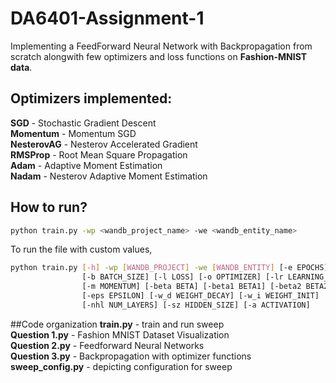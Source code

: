 # DA6401-Assignment-1
Implementing a FeedForward Neural Network with Backpropagation from scratch alongwith few optimizers and loss functions on **Fashion-MNIST data**.

## Optimizers implemented: <br>
**SGD** - Stochastic Gradient Descent <br>
**Momentum** - Momentum SGD <br>
**NesterovAG** - Nesterov Accelerated Gradient <br>
**RMSProp** - Root Mean Square Propagation<br>
**Adam** - Adaptive Moment Estimation<br>
**Nadam** - Nesterov Adaptive Moment Estimation<br>

## How to run? <br>
``` bash
python train.py -wp <wandb_project_name> -we <wandb_entity_name> 
```
To run the file with custom values,
```bash
python train.py [-h] -wp [WANDB_PROJECT] -we [WANDB_ENTITY] [-e EPOCHS]
                [-b BATCH_SIZE] [-l LOSS] [-o OPTIMIZER] [-lr LEARNING_RATE]
                [-m MOMENTUM] [-beta BETA] [-beta1 BETA1] [-beta2 BETA2]
                [-eps EPSILON] [-w_d WEIGHT_DECAY] [-w_i WEIGHT_INIT]
                [-nhl NUM_LAYERS] [-sz HIDDEN_SIZE] [-a ACTIVATION]
```
##Code organization
**train.py** - train and run sweep <br>
**Question 1.py** - Fashion MNIST Dataset Visualization<br>
**Question 2.py** - Feedforward Neural Networks<br>
**Question 3.py** - Backpropagation with optimizer functions<br>
**sweep_config.py** - depicting configuration for sweep
